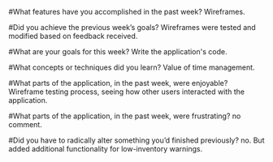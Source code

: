 #What features have you accomplished in the past week?
Wireframes.

#Did you achieve the previous week’s goals?
Wireframes were tested and modified based on feedback received.

#What are your goals for this week?
Write the application's code.

#What concepts or techniques did you learn?
Value of time management.

#What parts of the application, in the past week, were enjoyable?
Wireframe testing process, seeing how other users interacted with the application.

#What parts of the application, in the past week, were frustrating?
no comment.

#Did you have to radically alter something you’d finished previously?
no. But added additional functionality for low-inventory warnings.